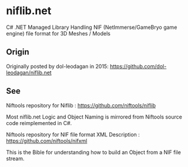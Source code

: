 # niflib.net
C# .NET Managed Library Handling NIF (NetImmerse/GameBryo game engine) file format for 3D Meshes / Models


## Origin

Originally posted by dol-leodagan in 2015: https://github.com/dol-leodagan/niflib.net


## See

Niftools repository for Niflib : https://github.com/niftools/niflib

Most niflib.net Logic and Object Naming is mirrored from Niftools source code reimplemented in C#.

Niftools repository for NIF file format XML Description : https://github.com/niftools/nifxml

This is the Bible for understanding how to build an Object from a NIF file stream.
